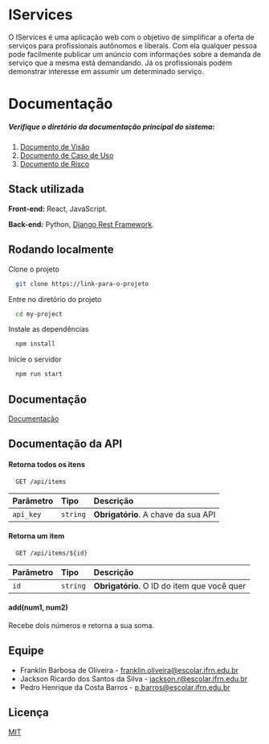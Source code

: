 # IServices 
O IServices é uma aplicação web com o objetivo de simplificar a oferta de serviços para profissionais autônomos e liberais. Com ela qualquer pessoa pode facilmente publicar um anúncio com informações sobre a demanda de serviço que a mesma está demandando. Já os profissionais podem demonstrar interesse em assumir um determinado serviço.
# Documentação 
##### Verifique o diretório da documentação principal do sistema:
1. [Documento de Visão](https://github.com/tads-cnat/estejasegura22/blob/main/documentos/Documentos%20de%20Vis%C3%A3o%2C%20CDU%2C%20Risco/Documento%20de%20vis%C3%A3o.md)
2. [Documento de Caso de Uso](https://github.com/tads-cnat/estejasegura22/blob/main/documentos/Documentos%20de%20Vis%C3%A3o%2C%20CDU%2C%20Risco/Documento%20de%20Casos%20de%20Uso.md)
3. [Documento de Risco](https://github.com/tads-cnat/estejasegura22/blob/main/documentos/Documentos%20de%20Vis%C3%A3o%2C%20CDU%2C%20Risco/Documendo_risco.md)

## Stack utilizada
**Front-end:** React, JavaScript.

**Back-end:** Python, [Django Rest Framework](https://www.django-rest-framework.org/).

## Rodando localmente

Clone o projeto

```bash
  git clone https://link-para-o-projeto
```

Entre no diretório do projeto

```bash
  cd my-project
```

Instale as dependências

```bash
  npm install
```

Inicie o servidor

```bash
  npm run start
```


## Documentação

[Documentação](https://link-da-documentação)


## Documentação da API

#### Retorna todos os itens

```http
  GET /api/items
```

| Parâmetro   | Tipo       | Descrição                           |
| :---------- | :--------- | :---------------------------------- |
| `api_key` | `string` | **Obrigatório**. A chave da sua API |

#### Retorna um item

```http
  GET /api/items/${id}
```

| Parâmetro   | Tipo       | Descrição                                   |
| :---------- | :--------- | :------------------------------------------ |
| `id`      | `string` | **Obrigatório**. O ID do item que você quer |

#### add(num1, num2)

Recebe dois números e retorna a sua soma.


## Equipe
- Franklin Barbosa de Oliveira - franklin.oliveira@escolar.ifrn.edu.br
- Jackson Ricardo dos Santos da Silva - jackson.r@escolar.ifrn.edu.br
- Pedro Henrique da Costa Barros - p.barros@escolar.ifrn.edu.br
## Licença

[MIT](https://choosealicense.com/licenses/mit/)
